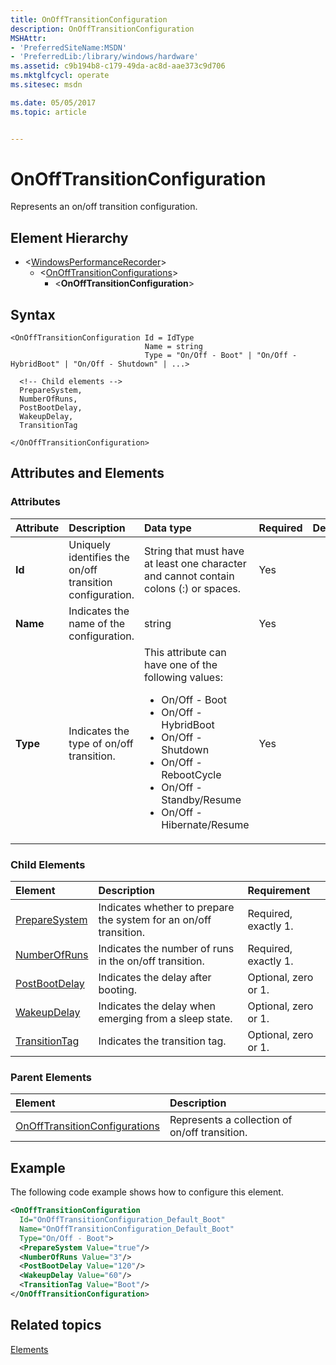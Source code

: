 ```yaml
---
title: OnOffTransitionConfiguration
description: OnOffTransitionConfiguration
MSHAttr:
- 'PreferredSiteName:MSDN'
- 'PreferredLib:/library/windows/hardware'
ms.assetid: c9b194b8-c179-49da-ac8d-aae373c9d706
ms.mktglfcycl: operate
ms.sitesec: msdn

ms.date: 05/05/2017
ms.topic: article


---
```



# OnOffTransitionConfiguration

Represents an on/off transition configuration.


## Element Hierarchy

* \<[WindowsPerformanceRecorder](windowsperformancerecorder.md)\>
  * \<[OnOffTransitionConfigurations](onofftransitionconfigurations.md)\>
    * \<**OnOffTransitionConfiguration**\>


## Syntax

```
<OnOffTransitionConfiguration Id = IdType
                              Name = string
                              Type = "On/Off - Boot" | "On/Off - HybridBoot" | "On/Off - Shutdown" | ...>

  <!-- Child elements -->
  PrepareSystem,
  NumberOfRuns,
  PostBootDelay,
  WakeupDelay,
  TransitionTag

</OnOffTransitionConfiguration>
```


## Attributes and Elements

### Attributes

| Attribute | Description                                              | Data type                                                                                                                                                                                                                                        | Required | Default |
| :-------- | :------------------------------------------------------- | :----------------------------------------------------------------------------------------------------------------------------------------------------------------------------------------------------------------------------------------------- | :------- | :------ |
| **Id**    | Uniquely identifies the on/off transition configuration. | String that must have at least one character and cannot contain colons (:) or spaces.                                                                                                                                                            | Yes      |         |
| **Name**  | Indicates the name of the configuration.                 | string                                                                                                                                                                                                                                           | Yes      |         |
| **Type**  | Indicates the type of on/off transition.                 | This attribute can have one of the following values: <ul> <li>On/Off - Boot</li> <li>On/Off - HybridBoot</li> <li>On/Off - Shutdown</li> <li>On/Off - RebootCycle</li> <li>On/Off - Standby/Resume</li> <li>On/Off - Hibernate/Resume</li> </ul> | Yes      |         |


### Child Elements

| Element                           | Description                                                       | Requirement          |
| :-------------------------------- | :---------------------------------------------------------------- | :------------------- |
| [PrepareSystem](preparesystem.md) | Indicates whether to prepare the system for an on/off transition. | Required, exactly 1. |
| [NumberOfRuns](numberofruns.md)   | Indicates the number of runs in the on/off transition.            | Required, exactly 1. |
| [PostBootDelay](postbootdelay.md) | Indicates the delay after booting.                                | Optional, zero or 1. |
| [WakeupDelay](wakeupdelay.md)     | Indicates the delay when emerging from a sleep state.             | Optional, zero or 1. |
| [TransitionTag](transitiontag.md) | Indicates the transition tag.                                     | Optional, zero or 1. |


### Parent Elements

| Element                                                           | Description                                   |
| :---------------------------------------------------------------- | :-------------------------------------------- |
| [OnOffTransitionConfigurations](onofftransitionconfigurations.md) | Represents a collection of on/off transition. |


## Example

The following code example shows how to configure this element.

```xml
<OnOffTransitionConfiguration
  Id="OnOffTransitionConfiguration_Default_Boot"
  Name="OnOffTransitionConfiguration_Default_Boot"
  Type="On/Off - Boot">
  <PrepareSystem Value="true"/>
  <NumberOfRuns Value="3"/>
  <PostBootDelay Value="120"/>
  <WakeupDelay Value="60"/>
  <TransitionTag Value="Boot"/>
</OnOffTransitionConfiguration>
```


## Related topics

[Elements](elements.md)

